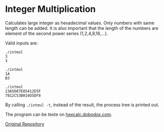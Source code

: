 # Integer Multiplication


Calculates large integer as hexadecimal values. Only numbers with same length can be added. It is also important that the length of the numbers are element of the second power series (1,2,4,8,16,...).

Valid inputs are:
```
./intmul
3 
3
```
```
./intmul
1A 
B3
```
```
./intmul
13A5D87E85412E5F 
7812C53B014D5DF8
```

By calling `./intmul -t`, instead of the result, the process tree is printed out.

The program can be teste on [hexcalc.dobodox.com](https://hexcalc.dobodox.com).

[Original Repository](https://github.com/Jozott00/intmul)
